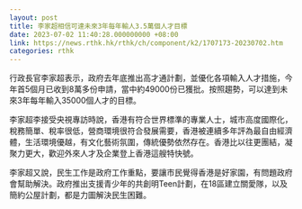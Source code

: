 ```yaml
---
layout: post
title: 李家超相信可達未來3年每年輸人3.5萬個人才目標
date: 2023-07-02 11:40:28.000000000 +08:00
link: https://news.rthk.hk/rthk/ch/component/k2/1707173-20230702.htm
categories: rthk
---
```


行政長官李家超表示，政府去年底推出高才通計劃，並優化各項輸入人才措施，今年首5個月已收到8萬多份申請，當中約49000份已獲批。按照趨勢，可以達到未來3年每年輸入35000個人才的目標。

李家超李接受央視專訪時說，香港有符合世界標準的專業人士，城市高度國際化，稅務簡單、稅率很低，營商環境很符合發展需要，香港被連續多年評為最自由經濟體，生活環境優越，有文化藝術氛圍，傳統優勢依然存在。香港比以往更團結，凝聚力更大，歡迎外來人才及企業登上香港這艘特快號。

李家超又說，民生工作是政府工作重點，要讓市民覺得香港是好家園，有問題政府會幫助解決。政府推出支援青少年的共創明Teen計劃，在18區建立關愛隊，以及簡約公屋計劃，都是力圖解決民生困難。

